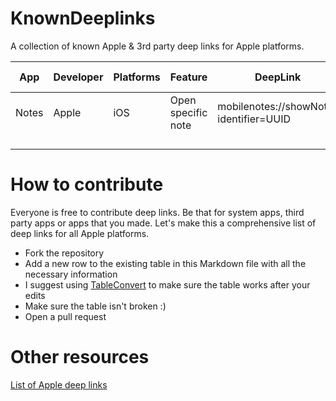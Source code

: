 # KnownDeeplinks
A collection of known Apple &amp; 3rd party deep links for Apple platforms.

| App   | Developer | Platforms | Feature            | DeepLink                               | Reference Link                                                                                                               |
|-------|-----------|-----------|--------------------|----------------------------------------|------------------------------------------------------------------------------------------------------------------------------|
| Notes | Apple     | iOS       | Open specific note | mobilenotes://showNote?identifier=UUID | [MacStories](https://www.macstories.net/ios/creating-lock-screen-widgets-for-specific-notes-via-the-apple-notes-url-scheme/) |
|       |           |           |                    |                                        |                                                                                                                              |
|       |           |           |                    |                                        |                                                                                                                              |
|       |           |           |                    |                                        |                                                                                                                              |
|       |           |           |                    |                                        |                                                                                                                              |

# How to contribute
Everyone is free to contribute deep links. Be that for system apps, third party apps or apps that you made. Let's make this a comprehensive list of deep links for all Apple platforms.

- Fork the repository
- Add a new row to the existing table in this Markdown file with all the necessary information
- I suggest using [TableConvert](https://tableconvert.com/markdown-to-markdown) to make sure the table works after your edits
- Make sure the table isn't broken :)
- Open a pull request

# Other resources
[List of Apple deep links](https://medium.com/@contact.jmeyers/complete-list-of-ios-url-schemes-for-apple-apps-and-services-always-updated-800c64f450f)
